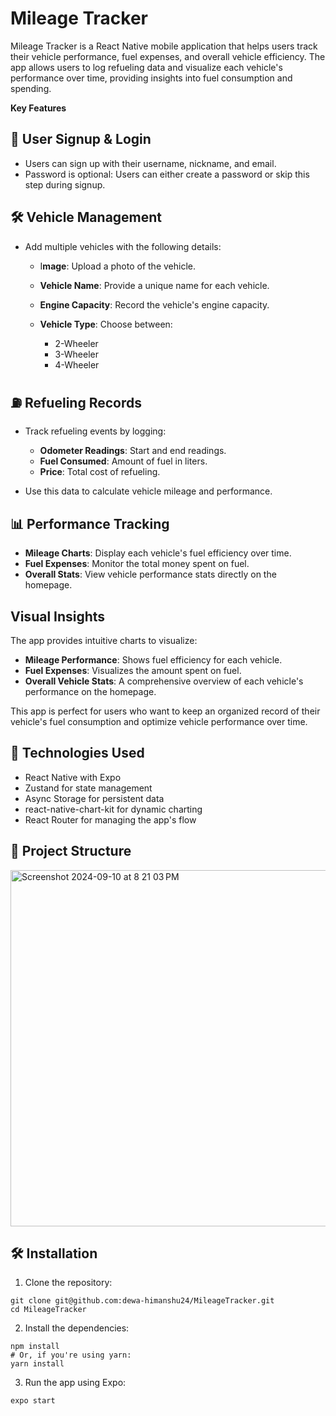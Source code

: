 # Mileage Tracker
Mileage Tracker is a React Native mobile application that helps users track their vehicle performance, fuel expenses, and overall vehicle efficiency. The app allows users to log refueling data and visualize each vehicle's performance over time, providing insights into fuel consumption and spending.

**Key Features**

## 🚗 **User Signup & Login**

- Users can sign up with their username, nickname, and email.
- Password is optional: Users can either create a password or skip this step during signup.

## 🛠️ **Vehicle Management**

- Add multiple vehicles with the following details:

  - I**mage**: Upload a photo of the vehicle.
  - **Vehicle Name**: Provide a unique name for each vehicle.
  - **Engine Capacity**: Record the vehicle's engine capacity.
  - **Vehicle Type**: Choose between:

    - 2-Wheeler
    - 3-Wheeler
    - 4-Wheeler

## **⛽ Refueling Records**

  - Track refueling events by logging:

    - **Odometer Readings**: Start and end readings.
    - **Fuel Consumed**: Amount of fuel in liters.
    - **Price**: Total cost of refueling.
  - Use this data to calculate vehicle mileage and performance.

## **📊 Performance Tracking**

  - **Mileage Charts**: Display each vehicle's fuel efficiency over time.
  - **Fuel Expenses**: Monitor the total money spent on fuel.
  - **Overall Stats**: View vehicle performance stats directly on the homepage.

## **Visual Insights**

The app provides intuitive charts to visualize:

  - **Mileage Performance**: Shows fuel efficiency for each vehicle.
  - **Fuel Expenses**: Visualizes the amount spent on fuel.
  - **Overall Vehicle Stats**: A comprehensive overview of each vehicle's performance on the homepage.

This app is perfect for users who want to keep an organized record of their vehicle's fuel consumption and optimize vehicle performance over time.

## **🔧 Technologies Used**

  - React Native with Expo
  - Zustand for state management
  - Async Storage for persistent data
  - react-native-chart-kit for dynamic charting
  - React Router for managing the app's flow

## **📂 Project Structure**
<img width="570" alt="Screenshot 2024-09-10 at 8 21 03 PM" src="https://github.com/user-attachments/assets/dcae9eeb-5264-4978-afad-a33b3fc0faff">

## **🛠️ Installation**
1. Clone the repository:
``` 
git clone git@github.com:dewa-himanshu24/MileageTracker.git
cd MileageTracker
```
2. Install the dependencies:
```
npm install
# Or, if you're using yarn:
yarn install
```
3. Run the app using Expo:
```
expo start
```

